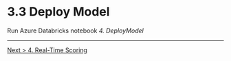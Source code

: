 # 3.3 Deploy Model

Run Azure Databricks notebook _4. DeployModel_

---
[Next > 4. Real-Time Scoring](https://github.com/xlegend1024/azlab-text-analysis/tree/master/4.LogicApp)